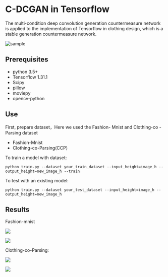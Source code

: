 # C-DCGAN in Tensorflow

The multi-condition deep convolution generation countermeasure network is applied to the implementation of Tensorflow in clothing design, which is a stable generation countermeasure network.

![sample](https://github.com/beng7777/C-DCGAN-Clothing-Design/blob/master/sample/C-DCGAN.png)

## Prerequisites

- python 3.5+
- Tensorflow 1.31.1
- Scipy
- pillow
- moviepy
- opencv-python

## Use

First, prepare dataset，Here we used the Fashion- Mnist and Clothing-co -Parsing dataset

- Fashion-Mnist
- Clothing-co-Parsing(CCP)

To train a model with dataset:

~~~
python train.py --dataset your_train_dataset --input_height=image_h --output_height=new_image_h --train
~~~

To test with an existing model:

~~~
python train.py --dataset your_test_dataset --input_height=image_h --output_height=new_image_h
~~~

## Results

Fashion-mnist

![](D:\C-DCGAN-Clothing-Design\sample\result-f-mnist-T.png)

![](D:\C-DCGAN-Clothing-Design\sample\result-f-mnist-P.png)

Clothing-co-Parsing:

![](D:\C-DCGAN-Clothing-Design\sample\resutl-ccp-young.png)

![](D:\C-DCGAN-Clothing-Design\sample\result-ccp-sports.png)

